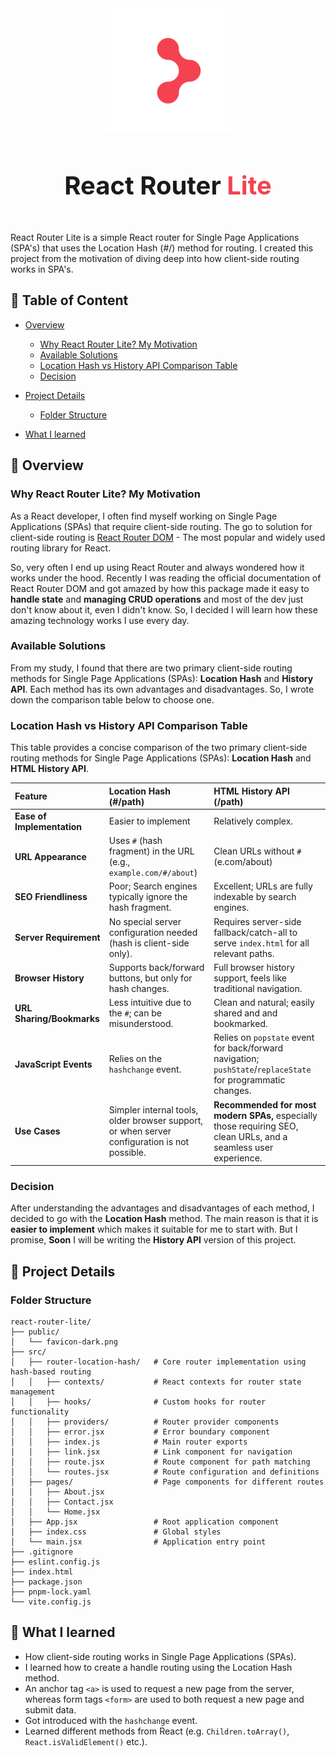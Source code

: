 <div align="center">
    <img src="./public/favicon-dark.png" alt="React Router Lite Logo">
    <h1 style="font-size: 40px; font-weight: bold; margin-bottom: 50px; padding: 0;">React Router <span style="color: #F44250;">Lite</span></h1>
</div>

React Router Lite is a simple React router for Single Page Applications (SPA's) that uses the Location Hash (#/) method for routing. I created this project from the motivation of diving deep into how client-side routing works in SPA's.

## 🧾 Table of Content<a id="table-of-content"></a>

- [Overview](#overview)

  - [Why React Router Lite? My Motivation](#why-react-router-lite)
  - [Available Solutions](#available-solutions)
  - [Location Hash vs History API Comparison Table](#comparison-table)
  - [Decision](#decision)

- [Project Details](#project-details)

  - [Folder Structure](#folder-structure)

- [What I learned](#my-learnings)

## 📝 Overview<a id="overview"></a>

### Why React Router Lite? My Motivation<a id="why-react-router-lite"></a>

As a React developer, I often find myself working on Single Page Applications (SPAs) that require client-side routing. The go to solution for client-side routing is [React Router DOM](https://reactrouter.com/) - The most popular and widely used routing library for React.

So, very often I end up using React Router and always wondered how it works under the hood. Recently I was reading the official documentation of React Router DOM and got amazed by how this package made it easy to **handle state** and **managing CRUD operations** and most of the dev just don't know about it, even I didn't know. So, I decided I will learn how these amazing technology works I use every day.

### Available Solutions<a id="available-solutions"></a>

From my study, I found that there are two primary client-side routing methods for Single Page Applications (SPAs): **Location Hash** and **History API**. Each method has its own advantages and disadvantages. So, I wrote down the comparison table below to choose one.

### Location Hash vs History API Comparison Table<a id="comparison-table"></a>

This table provides a concise comparison of the two primary client-side routing methods for Single Page Applications (SPAs): **Location Hash** and **HTML History API**.

| **Feature**                | **Location Hash (#/path)**                                                                   | **HTML History API (/path)**                                                                                      |
| :------------------------- | :------------------------------------------------------------------------------------------- | :---------------------------------------------------------------------------------------------------------------- |
| **Ease of Implementation** | Easier to implement                                                                          | Relatively complex.                                                                                               |
| **URL Appearance**         | Uses `#` (hash fragment) in the URL (e.g., `example.com/#/about`)                            | Clean URLs without `#` (e.com/about)                                                                              |
| **SEO Friendliness**       | Poor; Search engines typically ignore the hash fragment.                                     | Excellent; URLs are fully indexable by search engines.                                                            |
| **Server Requirement**     | No special server configuration needed (hash is client-side only).                           | Requires server-side fallback/catch-all to serve `index.html` for all relevant paths.                             |
| **Browser History**        | Supports back/forward buttons, but only for hash changes.                                    | Full browser history support, feels like traditional navigation.                                                  |
| **URL Sharing/Bookmarks**  | Less intuitive due to the `#`; can be misunderstood.                                         | Clean and natural; easily shared and and bookmarked.                                                              |
| **JavaScript Events**      | Relies on the `hashchange` event.                                                            | Relies on `popstate` event for back/forward navigation; `pushState`/`replaceState` for programmatic changes.      |
| **Use Cases**              | Simpler internal tools, older browser support, or when server configuration is not possible. | **Recommended for most modern SPAs,** especially those requiring SEO, clean URLs, and a seamless user experience. |

### Decision<a id="decision"></a>

After understanding the advantages and disadvantages of each method, I decided to go with the **Location Hash** method. The main reason is that it is **easier to implement** which makes it suitable for me to start with. But I promise, **Soon** I will be writing the **History API** version of this project.

## 📁 Project Details<a id="project-details"></a>

### Folder Structure<a id="folder-structure"></a>

```
react-router-lite/
├── public/
│   └── favicon-dark.png
├── src/
│   ├── router-location-hash/   # Core router implementation using hash-based routing
│   │   ├── contexts/           # React contexts for router state management
│   │   ├── hooks/              # Custom hooks for router functionality
│   │   ├── providers/          # Router provider components
│   │   ├── error.jsx           # Error boundary component
│   │   ├── index.js            # Main router exports
│   │   ├── link.jsx            # Link component for navigation
│   │   ├── route.jsx           # Route component for path matching
│   │   └── routes.jsx          # Route configuration and definitions
│   ├── pages/                  # Page components for different routes
│   │   ├── About.jsx
│   │   ├── Contact.jsx
│   │   └── Home.jsx
│   ├── App.jsx                 # Root application component
│   ├── index.css               # Global styles
│   └── main.jsx                # Application entry point
├── .gitignore
├── eslint.config.js
├── index.html
├── package.json
├── pnpm-lock.yaml
└── vite.config.js
```

## 🚀 What I learned<a id="my-learnings"></a>

- How client-side routing works in Single Page Applications (SPAs).
- I learned how to create a handle routing using the Location Hash method.
- An anchor tag `<a>` is used to request a new page from the server, whereas form tags `<form>` are used to both request a new page and submit data.
- Got introduced with the `hashchange` event.
- Learned different methods from React (e.g. `Children.toArray()`, `React.isValidElement()` etc.).
